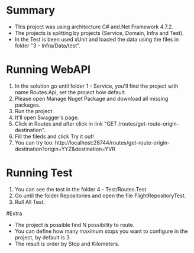 # Summary
* This project was using architecture C# and.Net Framework 4.7.2.
* The projects is splitting by projects (Service, Domain, Infra and Test).
* In the Test is been used xUnit and loaded the data using the files in folder "3 - Infra/Data/test".

# Running WebAPI
1. In the solution go until folder 1 - Service, you'll find the project with name Routes.Api, set the project how default.
2. Please open Manage Nuget Package and download all missing packages.
3. Run the project.
4. It'll open Swagger's page.
5. Click in Routes and after click in link "GET /routes/get-route-origin-destination".
6. Fill the fileds and click Try it out!
5. You can try too: http://localhost:28744/routes/get-route-origin-destination?origin=YYZ&destination=YVR

# Running Test
1. You can see the test in the folder 4 - Test/Routes.Test
2. Go until the folder Repositories and open the file FlightRepositoryTest.
3. Rull All Test.

#Extra
* The project is possible find N possibility to route.
* You can define how many maximum stops you want to configure in the project, by default is 3.
* The result is order by Stop and Kilometers.